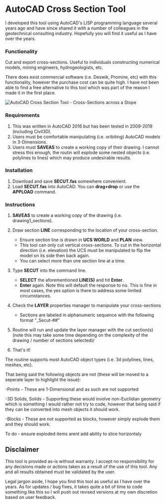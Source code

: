# AutoCAD Cross Section Tool
I developed this tool using AutoCAD's LISP programming language several years ago and have since shared it with a number of colleagues in the geotechnical consulting industry. Hopefully you will find it useful as I have over the years.

### Functionality
Cut and export cross-sections. Useful to individuals constructing numerical models, mining engineers, hydrogeologists, etc.

There does exist commercial software (i.e. Deswik, Promine, etc) with this functionality, however the purchase cost can be quite high. I have not been able to find a free alternative to this tool which was part of the reason I made it in the first place.

![AutoCAD Cross Section Tool - Cross-Sections across a Stope](https://github.com/akatragjini/autocad-cross_section_tool/blob/master/README/Example_1.gif)


### Requirements
1. This was written in AutoCAD 2016 but has been tested in 2009-2019 (including Civil3D).
2. Users must be comfortable manipulating (i.e. oribiting) AutoCAD models in 3-Dimensions.
3. Users must **SAVEAS** to create a working copy of their drawing. I cannot stress this enough, the routin will explode some nested objects (i.e. polylines to lines) which may produce undesirable results.

### Installation
1. Download and save **SECUT.fas** somewhere convenient. 
2. Load **SECUT.fas** into AutoCAD. You can **drag+drop** or use the **APPLOAD** command.

### Instructions

1. **SAVEAS** to create a working copy of the drawing (i.e. drawing1_sections).
2. Draw section **LINE** corresponding to the location of your cross-section.
     - Ensure section line is drawn in **UCS WORLD** and **PLAN** view.
     - This tool can only cut vertical cross-sections. To cut in the horizontal direction (i.e. elevation) the UCS must be manipulated to flip the model on its side then back again.
     - You can select more than one section line at a time.
3. Type **SECUT** into the command line.
     - **SELECT** the aforementioned **LINE(S)** and hit **Enter**.
     - **Enter** again. Note this will default the response to no. This is fine in most cases, the yes option is there to address some limited circumstances.
4. Check the **LAYER** properties manager to manipulate your cross-sections
     - Sections are labeled in alphanumeric sequence with the following format "_Secut-##"



6. Routine will run and update the layer manager with the cut section(s) (note this may take some time depending on the complexity of the drawing / number of sections selected)/
7. That's it!

The routine supports most AutoCAD object types (i.e. 3d polylines, lines, meshes, etc). 

That being said the following objects are not (these will be moved to a seperate layer to highlight the issue):

-Points              - These are 1-Dimensional and as such are not supported
     
-3D Solids, Solids   - Supporting these would involve non-Euclidian geometry which is something I would rather not try to code,
                                however that being said if they can be converted into mesh objects it should work.
                                
-Blocks              - These are not supported as blocks, however simply explode them and they should work.



To do - ensure exploded items arent
add ability to slice horizontaly


## Disclaimer

This tool is provided as-is without warranty. I accept no responsibility for any decisions made or actions taken as a result of the use of this tool. Any and all results obtained must be validated by the user.

Legal jargon aside, I hope you find this tool as useful as I have over the years. As for updates / bug fixes, it takes quite a bit of time to code something like this so I will push out revised versions at my own discretion based on user feedback.   
